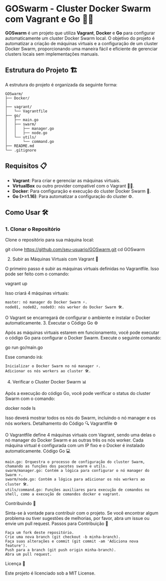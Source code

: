 # GOSwarm - Cluster Docker Swarm com Vagrant e Go 🚀🐳

**GOSwarm** é um projeto que utiliza **Vagrant**, **Docker** e **Go** para configurar automaticamente um cluster Docker Swarm local. O objetivo do projeto é automatizar a criação de máquinas virtuais e a configuração de um cluster Docker Swarm, proporcionando uma maneira fácil e eficiente de gerenciar clusters locais sem implementações manuais.

## Estrutura do Projeto 🏗️

A estrutura do projeto é organizada da seguinte forma:

    GOSwarm/
    ├── Docker/     
    │
    ├── vagrant/                       
    │   └── Vagrantfile                
    ├── go/                            
    │   ├── main.go                   
    │   ├── swarm/                     
    │   │   ├── manager.go            
    │   │   ├── node.go                
    │   └── utils/                     
    │       └── command.go             
    ├── README.md                     
    └── .gitignore                     


## Requisitos 📋

- **Vagrant**: Para criar e gerenciar as máquinas virtuais.
- **VirtualBox** ou outro provider compatível com o Vagrant 🧑‍💻.
- **Docker**: Para configuração e execução do cluster Docker Swarm 🐋.
- **Go (>=1.16)**: Para automatizar a configuração do cluster ⚙️.

## Como Usar 🛠️

### 1. Clonar o Repositório

Clone o repositório para sua máquina local:


git clone https://github.com/seu-usuario/GOSwarm.git
cd GOSwarm

2. Subir as Máquinas Virtuais com Vagrant 🚀

O primeiro passo é subir as máquinas virtuais definidas no Vagrantfile. Isso pode ser feito com o comando:

vagrant up

Isso criará 4 máquinas virtuais:

    master: nó manager do Docker Swarm ⚡.
    node01, node02, node03: nós worker do Docker Swarm 🛠️.

O Vagrant se encarregará de configurar o ambiente e instalar o Docker automaticamente.
3. Executar o Código Go ⚙️

Após as máquinas virtuais estarem em funcionamento, você pode executar o código Go para configurar o Docker Swarm. Execute o seguinte comando:

go run go/main.go

Esse comando irá:

    Inicializar o Docker Swarm no nó manager ⚡.
    Adicionar os nós workers ao cluster 🛠️.

4. Verificar o Cluster Docker Swarm 📊

Após a execução do código Go, você pode verificar o status do cluster Swarm com o comando:

docker node ls

Isso deverá mostrar todos os nós do Swarm, incluindo o nó manager e os nós workers.
Detalhamento do Código 🔍
Vagrantfile ⚙️

O Vagrantfile define 4 máquinas virtuais com Vagrant, sendo uma delas o nó manager do Docker Swarm e as outras três os nós worker. Cada máquina virtual é configurada com um IP fixo e o Docker é instalado automaticamente.
Código Go 💻

    main.go: Orquestra o processo de configuração do cluster Swarm, chamando as funções dos pacotes swarm e utils.
    swarm/manager.go: Contém a lógica para configurar o nó manager do Swarm ⚡.
    swarm/node.go: Contém a lógica para adicionar os nós workers ao cluster 🛠️.
    utils/command.go: Funções auxiliares para execução de comandos no shell, como a execução de comandos docker e vagrant.

Contribuindo 🤝

Sinta-se à vontade para contribuir com o projeto. Se você encontrar algum problema ou tiver sugestões de melhorias, por favor, abra um issue ou envie um pull request.
Passos para Contribuição 📝

    Faça um fork deste repositório.
    Crie uma nova branch (git checkout -b minha-branch).
    Faça suas alterações e commit (git commit -am 'Adiciona nova feature').
    Push para a branch (git push origin minha-branch).
    Abra um pull request.

Licença 📄

Este projeto é licenciado sob a MIT License.


